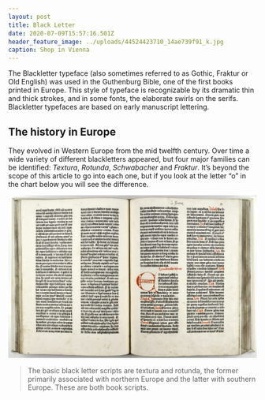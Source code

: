 ```yaml
---
layout: post
title: Black Letter
date: 2020-07-09T15:57:16.501Z
header_feature_image: ../uploads/44524423710_14ae739f91_k.jpg
caption: Shop in Vienna
---
```

The Blackletter typeface (also sometimes referred to as Gothic, Fraktur or Old English) was used in the Guthenburg Bible, one of the first books printed in Europe. This style of typeface is recognizable by its dramatic  thin and thick strokes, and in some fonts, the elaborate swirls on the serifs. Blackletter typefaces are based on early manuscript lettering.

## The history in Europe

They evolved in Western Europe from the mid twelfth century. Over time a wide variety of different blackletters appeared, but four major families can be identified: *Textura*, *Rotunda*, *Schwabacher* and *Fraktur*. It’s beyond the scope of this article to go into each one, but if you look at the letter “o” in the chart below you will see the difference.

![Picture of the Gutenberg Bible](../uploads/24134193058_68c7ee9cc2_o.jpg "Gutenberg Bible")

> The basic black letter scripts are textura and rotunda, the former primarily associated with northern Europe and the latter with southern Europe. These are both book scripts.
